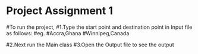 # Project Assignment 1

#To run the project\,
#1.Type the start point and destination point in Input file as follows:
#eg.
#Accra,Ghana
#Winnipeg,Canada

#2.Next run the Main class
#3.Open the Output file to see the output
